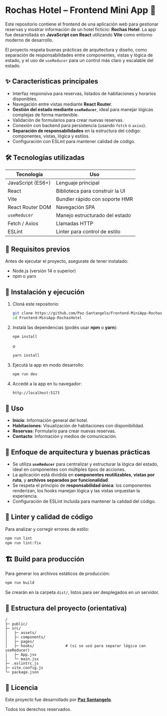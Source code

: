 # Rochas Hotel – Frontend Mini App 🏨

Este repositorio contiene el frontend de una aplicación web para gestionar reservas y mostrar información de un hotel ficticio: **Rochas Hotel**. La app fue desarrollada en **JavaScript con React** utilizando **Vite** como entorno moderno de desarrollo.

El proyecto respeta buenas prácticas de arquitectura y diseño, como separación de responsabilidades entre componentes, vistas y lógica de estado, y el uso de `useReducer` para un control más claro y escalable del estado.

## ✨ Características principales

- Interfaz responsiva para reservas, listados de habitaciones y horarios disponibles.
- Navegación entre vistas mediante **React Router**.
- **Gestión del estado mediante `useReducer`**, ideal para manejar lógicas complejas de forma mantenible.
- Validación de formularios para crear nuevas reservas.
- Conexión con backend para persistencia (usando `fetch` o `axios`).
- **Separación de responsabilidades** en la estructura del código: componentes, vistas, lógica y estilos.
- Configuración con ESLint para mantener calidad de código.

## 🛠 Tecnologías utilizadas

| Tecnología          | Uso                                 |
|---------------------|-------------------------------------|
| JavaScript (ES6+)   | Lenguaje principal                  |
| React               | Biblioteca para construir la UI     |
| Vite                | Bundler rápido con soporte HMR      |
| React Router DOM    | Navegación SPA                      |
| `useReducer`        | Manejo estructurado del estado      |
| Fetch / Axios       | Llamadas HTTP                       |
| ESLint              | Linter para control de estilo       |

## 🔧 Requisitos previos

Antes de ejecutar el proyecto, asegurate de tener instalado:

- Node.js (versión 14 o superior)
- npm o yarn

## 🚀 Instalación y ejecución

1. Cloná este repositorio:

   ```bash
   git clone https://github.com/Paz-Santangelo/Frontend-MiniApp-RochasHotel.git
   cd Frontend-MiniApp-RochasHotel
   
2. Instalá las dependencias (podés usar **npm** o **yarn**):

   ```bash
   npm install
   ```

   o

   ```bash
   yarn install
   ```

3. Ejecutá la app en modo desarrollo:

   ```bash
   npm run dev
   ```

4. Accedé a la app en tu navegador:
   
   ```bash
   http://localhost:5173
   ```

## 📄 Uso

- **Inicio**: Información general del hotel.
- **Habitaciones**: Visualización de habitaciones con disponibilidad.
- **Reservas**: Formulario para crear nuevas reservas.
- **Contacto**: Información y medios de comunicación.

## 🧭 Enfoque de arquitectura y buenas prácticas

- Se utiliza **`useReducer`** para centralizar y estructurar la lógica del estado, ideal en componentes con múltiples tipos de acciones.
- La aplicación está dividida en **componentes reutilizables**, **vistas por ruta**, y **archivos separados por funcionalidad**.
- Se respeta el principio de **responsabilidad única**: los componentes renderizan, los hooks manejan lógica y las vistas orquestan la experiencia.
- Configuración de ESLint incluida para mantener la calidad del código.

## 🧪 Linter y calidad de código

Para analizar y corregir errores de estilo:

```bash
npm run lint
npm run lint:fix
```

## 🏗 Build para producción

Para generar los archivos estáticos de producción:

```bash
npm run build
```

Se crearán en la carpeta `dist/`, listos para ser desplegados en un servidor.

## 📂 Estructura del proyecto (orientativa)

```
/
├─ public/
├─ src/
│   ├─ assets/
│   ├─ components/
│   ├─ pages/
│   ├─ hooks/              # (si se usó para separar lógica con useReducer)
│   ├─ App.jsx
│   └─ main.jsx
├─ .eslintrc.js
├─ vite.config.js
└─ package.json
```

## 📝 Licencia

Este proyecto fue desarrollado por [**Paz Santangelo**](https://github.com/Paz-Santangelo). 

Todos los derechos reservados.
